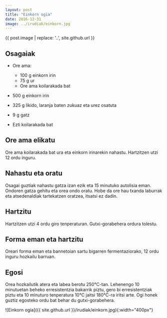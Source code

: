 ```yaml
---
layout: post
title: "Einkorn ogia"
date: 2016-12-31
image: ../irudiak/einkorn.jpg
---
```


{{ post.image | replace: '..', site.github.url }}

##  Osagaiak

* Ore ama:
  
  * 100 g einkorn irin
  * 75 g ur
  * Ore ama koilarakada bat

* 500 g einkorn irin 

* 325 g likido, laranja baten zukuaz eta urez osatuta

* 9 g gatz

* Ezti koilarakada bat

## Ore ama elikatu

Ore ama koilarakada bat ura eta einkorn irinarekin nahastu. Hartzitzen utzi 12 ordu inguru. 

## Nahastu eta oratu

Osagai guztiak nahastu gatza izan ezik eta 15 minutuko autolisia
eman. Ondoren gatza gehitu eta orea ondo oratu. Hobe da ore hau txanda
laburrak eta atsedenaldiak tartekatzen oratzea, itsatsi ez dadin. 

## Hartzitu

Hartzitzen utzi 4 ordu giro tenperaturan. Gutxi-gorabehera ordura
tolestu.

## Forma eman eta hartzitu

Oreari forma eman eta bannetoian sartu bigarren fermentaziorako, 12
ordu inguru hozkailu barruan.

## Egosi

Orea hozkailutik atera eta labea berotu 250&deg;C-tan. Lehenengo 10
minutuetan beheko erresistentzia bakarrik piztu, gero bi
erresistentziak piztu eta 10 minuturo tenperatura 10&deg;C jaitsi
180&deg;C-ra iritsi arte. Ogi honek guztiz egosteko ordu bat behar du
gutxi-gorabehera.

![Einkorn ogia]({{ site.github.url }}/irudiak/einkorn.jpg){:width="400px"}
